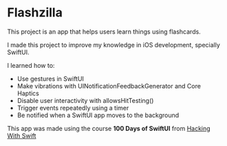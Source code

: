 # Flashzilla

This project is an app that helps users learn things using flashcards.

I made this project to improve my knowledge in iOS development, specially SwiftUI.

I learned how to:

- Use gestures in SwiftUI
- Make vibrations with UINotificationFeedbackGenerator and Core Haptics
- Disable user interactivity with allowsHitTesting()
- Trigger events repeatedly using a timer
- Be notified when a SwiftUI app moves to the background

This app was made using the course **100 Days of SwiftUI** from [Hacking With Swift](https://www.hackingwithswift.com/100/swiftui/)
